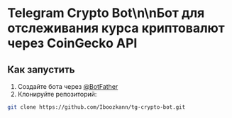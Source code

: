 ﻿# Telegram Crypto Bot\n\nБот для отслеживания курса криптовалют через CoinGecko API

## Как запустить

1. Создайте бота через [@BotFather](https://t.me/BotFather)
2. Клонируйте репозиторий:
```bash
git clone https://github.com/Iboozkann/tg-crypto-bot.git

